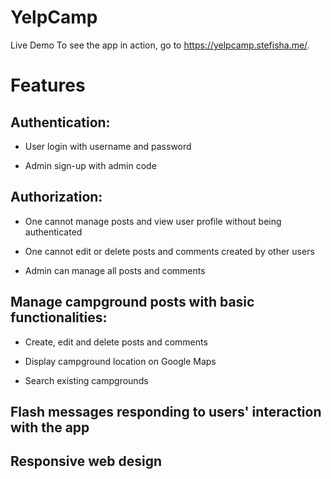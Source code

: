# YelpCamp
Live Demo
To see the app in action, go to https://yelpcamp.stefisha.me/.
# Features

## Authentication:

- User login with username and password

- Admin sign-up with admin code

## Authorization:

- One cannot manage posts and view user profile without being authenticated

- One cannot edit or delete posts and comments created by other users

- Admin can manage all posts and comments

## Manage campground posts with basic functionalities:

- Create, edit and delete posts and comments

- Display campground location on Google Maps

- Search existing campgrounds

## Flash messages responding to users' interaction with the app

## Responsive web design
